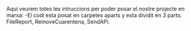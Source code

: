 Aqui veurem totes les intruccions per poder posar el nostre projecte en marxa:
-El codi esta posat en carpetes aparts y esta dividit en 3 parts: FileReport, RemoveCuarentena, SendAPi.


 
